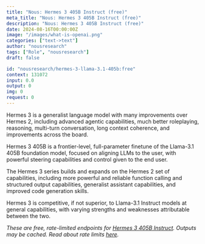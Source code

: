 ```yaml
---
title: "Nous: Hermes 3 405B Instruct (free)"
meta_title: "Nous: Hermes 3 405B Instruct (free)"
description: "Nous: Hermes 3 405B Instruct (free)"
date: 2024-08-16T00:00:00Z
image: "/images/what-is-openai.png"
categories: ["text->text"]
author: "nousresearch"
tags: ["Role", "nousresearch"]
draft: false

id: "nousresearch/hermes-3-llama-3.1-405b:free"
context: 131072
input: 0.0
output: 0
img: 0
request: 0
---
```


Hermes 3 is a generalist language model with many improvements over Hermes 2, including advanced agentic capabilities, much better roleplaying, reasoning, multi-turn conversation, long context coherence, and improvements across the board.

Hermes 3 405B is a frontier-level, full-parameter finetune of the Llama-3.1 405B foundation model, focused on aligning LLMs to the user, with powerful steering capabilities and control given to the end user.

The Hermes 3 series builds and expands on the Hermes 2 set of capabilities, including more powerful and reliable function calling and structured output capabilities, generalist assistant capabilities, and improved code generation skills.

Hermes 3 is competitive, if not superior, to Llama-3.1 Instruct models at general capabilities, with varying strengths and weaknesses attributable between the two.

_These are free, rate-limited endpoints for [Hermes 3 405B Instruct](/nousresearch/hermes-3-llama-3.1-405b). Outputs may be cached. Read about rate limits [here](/docs/limits)._

